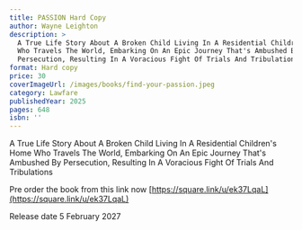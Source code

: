 ```yaml
---
title: PASSION Hard Copy
author: Wayne Leighton
description: >
  A True Life Story About A Broken Child Living In A Residential Children's Home
  Who Travels The World, Embarking On An Epic Journey That's Ambushed By
  Persecution, Resulting In A Voracious Fight Of Trials And Tribulations
format: Hard copy
price: 30
coverImageUrl: /images/books/find-your-passion.jpeg
category: Lawfare
publishedYear: 2025
pages: 648
isbn: ''
---
```


A True Life Story About A Broken Child Living In A Residential Children's Home Who Travels The World, Embarking On An Epic Journey That's Ambushed By Persecution, Resulting In A Voracious Fight Of Trials And Tribulations

Pre order the book from this link now [https://square.link/u/ek37LqaL](https://square.link/u/ek37LqaL)

Release date 5 February 2027
